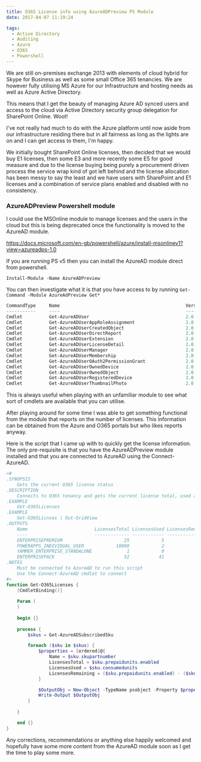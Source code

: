 ```yaml
---
title: O365 License info using AzureADPreview PS Module
date: 2017-04-07 11:19:24

tags:
  - Active Directory
  - Auditing
  - Azure
  - O365
  - Powershell
---
```

We are still on-premises exchange 2013 with elements of cloud hybrid for Skype for Business as well as some small Office 365 tenancies. We are however fully utilising MS Azure for our Infrastructure and hosting needs as well as Azure Active Directory.

This means that I get the beauty of managing Azure AD synced users and access to the cloud via Active Directory security group delegation for SharePoint Online. Woot!

I've not really had much to do with the Azure platform until now aside from our infrastructure residing there but in all fairness as long as the lights are on and I can get access to them, I'm happy.

We initially bought SharePoint Online licenses, then decided that we would buy E1 licenses, then some E3 and more recently some E5 for good measure and due to the license buying being purely a procurement driven process the service wrap kind of got left behind and the license allocation has been messy to say the least and we have users with SharePoint and E1 licenses and a combination of service plans enabled and disabled with no consistency.

### AzureADPreview Powershell module

I could use the MSOnline module to manage licenses and the users in the cloud but this is being deprecated once the functionality is moved to the AzureAD module.

<https://docs.microsoft.com/en-gb/powershell/azure/install-msonlinev1?view=azureadps-1.0>

If you are running PS v5 then you can install the AzureAD module direct from powershell.

`Install-Module -Name AzureADPreview`

You can then investigate what it is that you have access to by running `Get-Command -Module AzureAdPreview Get*`

```powershell
CommandType     Name                                               Version    Source
-----------     ----                                               -------    ------
Cmdlet          Get-AzureADUser                                    2.0.0.85   AzureADPreview
Cmdlet          Get-AzureADUserAppRoleAssignment                   2.0.0.85   AzureADPreview
Cmdlet          Get-AzureADUserCreatedObject                       2.0.0.85   AzureADPreview
Cmdlet          Get-AzureADUserDirectReport                        2.0.0.85   AzureADPreview
Cmdlet          Get-AzureADUserExtension                           2.0.0.85   AzureADPreview
Cmdlet          Get-AzureADUserLicenseDetail                       2.0.0.85   AzureADPreview
Cmdlet          Get-AzureADUserManager                             2.0.0.85   AzureADPreview
Cmdlet          Get-AzureADUserMembership                          2.0.0.85   AzureADPreview
Cmdlet          Get-AzureADUserOAuth2PermissionGrant               2.0.0.85   AzureADPreview
Cmdlet          Get-AzureADUserOwnedDevice                         2.0.0.85   AzureADPreview
Cmdlet          Get-AzureADUserOwnedObject                         2.0.0.85   AzureADPreview
Cmdlet          Get-AzureADUserRegisteredDevice                    2.0.0.85   AzureADPreview
Cmdlet          Get-AzureADUserThumbnailPhoto                      2.0.0.85   AzureADPreview
```

This is always useful when playing with an unfamiliar module to see what sort of cmdlets are available that you can utilise.

After playing around for some time I was able to get something functional from the module that reports on the number of licenses. This information can be obtained from the Azure and O365 portals but who likes reports anyway.

Here is the script that I came up with to quickly get the license information. The only pre-requisite is that you have the AzureADPreview module installed and that you are connected to AzureAD using the Connect-AzureAD.

```powershell
<#
.SYNOPSIS
    Gets the current O365 license status
.DESCRIPTION
    Connects to O365 tenancy and gets the current license total, used and remaining counts and outputs to console.
.EXAMPLE
    Get-O365Licenses
.EXAMPLE
    Get-O365Licnses | Out-GridView
.OUTPUTS
    Name                         LicensesTotal LicensesUsed LicensesRemaining
    ----                         ------------- ------------ -----------------
    ENTERPRISEPREMIUM                       25            5                20
    POWERAPPS_INDIVIDUAL_USER            10000            2              9998
    YAMMER_ENTERPRISE_STANDALONE             1            0                 1
    ENTERPRISEPACK                          52           41                11
.NOTES
    Must be connected to AzureAD to run this script
    Use the Connect-AzureAD cmdlet to connect
#>
function Get-O365Licenses {
    [CmdletBinding()]
      
    Param (
    )
    
    begin {}
    
    process {
        $skus = Get-AzureADSubscribedSku

        foreach ($sku in $skus) {
            $properties = [ordered]@{
                Name = $sku.skupartnumber
                LicensesTotal = $sku.prepaidunits.enabled
                LicensesUsed = $sku.consumedunits
                LicensesRemaining = ($sku.prepaidunits.enabled) - ($sku.consumedunits)
            }

            $OutputObj = New-Object -TypeName psobject -Property $properties
            Write-Output $OutputObj
        }
            
    }

    end {}
}
```

Any corrections, recommendations or anything else happily welcomed and hopefully have some more content from the AzureAD module soon as I get the time to play some more.
